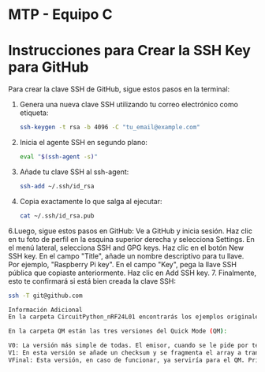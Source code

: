 # MTP - Equipo C
# Instrucciones para Crear la SSH Key para GitHub

Para crear la clave SSH de GitHub, sigue estos pasos en la terminal:

1. Genera una nueva clave SSH utilizando tu correo electrónico como etiqueta:
   ```bash
   ssh-keygen -t rsa -b 4096 -C "tu_email@example.com"
2. Inicia el agente SSH en segundo plano:
   ```bash
   eval "$(ssh-agent -s)"
4. Añade tu clave SSH al ssh-agent:
   ```bash
   ssh-add ~/.ssh/id_rsa
5. Copia exactamente lo que salga al ejecutar:
   ```bash
   cat ~/.ssh/id_rsa.pub
6.Luego, sigue estos pasos en GitHub:
   Ve a GitHub y inicia sesión.
   Haz clic en tu foto de perfil en la esquina superior derecha y selecciona Settings.
   En el menú lateral, selecciona SSH and GPG keys.
   Haz clic en el botón New SSH key.
   En el campo "Title", añade un nombre descriptivo para tu llave. Por ejemplo, "Raspberry Pi key".
   En el campo "Key", pega la llave SSH pública que copiaste anteriormente.
   Haz clic en Add SSH key.
7. Finalmente, esto te confirmará si está bien creada la clave SSH:
   ```bash 
   ssh -T git@github.com

Información Adicional
En la carpeta CircuitPython_nRF24L01 encontrarás los ejemplos originales para realizar los tests más simples.

En la carpeta QM están las tres versiones del Quick Mode (QM):

V0: La versión más simple de todas. El emisor, cuando se le pide por terminal que ponga la T de emisor, lo ha de seguir con el string que quiere transmitir. Por ejemplo: T HOLA MUNDO. En esta versión, el receptor solo escucha y no hay ningún tipo de comprobación.
V1: En esta versión se añade un checksum y se fragmenta el array a transmitir. Como 1 byte es de checksum, los chunks creados al fragmentar siempre son iguales o menores que 30 bytes. El receptor envía ACK si el checksum es correcto.
VFinal: Esta versión, en caso de funcionar, ya serviría para el QM. Primero lee el fichero mtp.txt que se encuentra en el mismo directorio, lo fragmenta en chunks y luego comprime cada uno de ellos. Ninguno de estos chunks puede pasar de los 30 bytes, igual que en V1, y aquí el receiver, hasta que no ha recibido el paquete, descomprimido y comprobado que el checksum es correcto y que se puede descomprimir correctamente, no envía el ACK.
